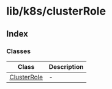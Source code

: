 # lib/k8s/clusterRole

## Index

### Classes

| Class | Description |
| ------ | ------ |
| [ClusterRole](classes/ClusterRole.md) | - |
